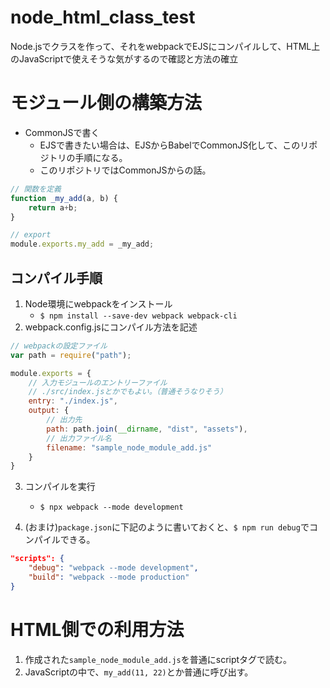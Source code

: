 # node_html_class_test
Node.jsでクラスを作って、それをwebpackでEJSにコンパイルして、HTML上のJavaScriptで使えそうな気がするので確認と方法の確立

# モジュール側の構築方法
- CommonJSで書く
  - EJSで書きたい場合は、EJSからBabelでCommonJS化して、このリポジトリの手順になる。
  - このリポジトリではCommonJSからの話。
```JavaScript
// 関数を定義
function _my_add(a, b) {
    return a+b;
}

// export
module.exports.my_add = _my_add;
```

## コンパイル手順
1. Node環境にwebpackをインストール
   - `$ npm install --save-dev webpack webpack-cli`
2. webpack.config.jsにコンパイル方法を記述
```JavaScript
// webpackの設定ファイル
var path = require("path");

module.exports = {
    // 入力モジュールのエントリーファイル
    // ./src/index.jsとかでもよい。（普通そうなりそう）
    entry: "./index.js",
    output: {
        // 出力先
        path: path.join(__dirname, "dist", "assets"),
        // 出力ファイル名
        filename: "sample_node_module_add.js"
	}
}
```
3. コンパイルを実行
    - `$ npx webpack --mode development`

4. (おまけ)`package.json`に下記のように書いておくと、`$ npm run debug`でコンパイルできる。
```JSON
"scripts": {
    "debug": "webpack --mode development",
    "build": "webpack --mode production"
}
```

# HTML側での利用方法
1. 作成された`sample_node_module_add.js`を普通にscriptタグで読む。
2. JavaScriptの中で、`my_add(11, 22)`とか普通に呼び出す。


